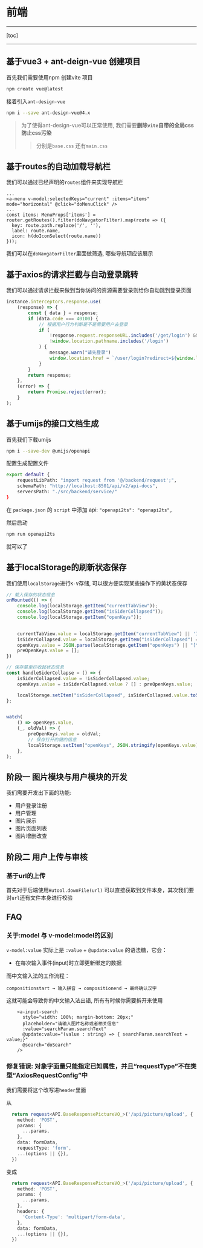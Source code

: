 # 前端

---

[toc]

---

## 基于vue3 + ant-deign-vue 创建项目

首先我们需要使用npm 创建vite 项目

```bash
npm create vue@latest
```

接着引入`ant-design-vue`

```bash
npm i --save ant-design-vue@4.x
```

> 为了使得ant-design-vue可以正常使用, 我们需要**删除`vite`自带的全局css防止css污染**
>
> > 分别是`base.css` 还有`main.css`

##  基于routes的自动加载导航栏

我们可以通过已经声明的`routes`组件来实现导航栏

```tsx
...
<a-menu v-model:selectedKeys="current" :items="items" mode="horizontal" @click="doMenuClick" />
...
const items: MenuProps['items'] = router.getRoutes().filter(doNavgatorFilter).map(route => ({
  key: route.path.replace('/', ''),
  label: route.name,
  icon: h(doIconSelect(route.name))
}));

```

我们可以在`doNavgatorFilter`里面做筛选, 哪些导航项应该展示

## 基于axios的请求拦截与自动登录跳转

我们可以通过请求拦截来做到当你访问的资源需要登录则给你自动跳到登录页面

```typescript
instance.interceptors.response.use(
    (response) => {
        const { data } = response;
        if (data.code === 40100) {
            // 根据用户行为判断是不是需要用户去登录
            if (
                !response.request.responseURL.includes('/get/login') &&
                !window.location.pathname.includes('/login')
            ) {
                message.warn("请先登录")
                window.location.href = `/user/login?redirect=${window.location.href}`;
            }
        }
        return response;
    },
    (error) => {
        return Promise.reject(error);
    }
);
```

## 基于umijs的接口文档生成

首先我们下载umijs

```bash
npm i --save-dev @umijs/openapi
```

配置生成配置文件

```bash
export default {
    requestLibPath: "import request from '@/backend/request';",
    schemaPath: "http://localhost:8501/api/v2/api-docs",
    serversPath: "./src/backend/service/"
}
```

在 `package.json` 的 `script` 中添加 api: `"openapi2ts": "openapi2ts",`

然后启动

```bash
npm run openapi2ts
```

就可以了

## 基于localStorage的刷新状态保存

我们使用`localStorage`进行`K-V`存储, 可以很方便实现某些操作下的黄状态保存

```typescript
// 载入保存的状态信息
onMounted(() => {
    console.log(localStorage.getItem("currentTabView"));
    console.log(localStorage.getItem("isSiderCollapsed"));
    console.log(localStorage.getItem("openKeys"));

    
    currentTabView.value = localStorage.getItem("currentTabView") || 'Info';
    isSiderCollapsed.value = localStorage.getItem("isSiderCollapsed") === "true";
    openKeys.value = JSON.parse(localStorage.getItem("openKeys") || "[\"Info\"]");
    preOpenKeys.value = [];
})

// 保存菜单栏收起状态信息
const handleSiderCollapse = () => {
    isSiderCollapsed.value = !isSiderCollapsed.value;
    openKeys.value = isSiderCollapsed.value ? [] : preOpenKeys.value;

    localStorage.setItem("isSiderCollapsed", isSiderCollapsed.value.toString());
};


watch(
    () => openKeys.value,
    (_, oldVal) => {
        preOpenKeys.value = oldVal;
        // 保存打开的键的信息
        localStorage.setItem("openKeys", JSON.stringify(openKeys.value));
    },
);
```

## 阶段一 图片模块与用户模块的开发

我们需要开发出下面的功能:

- 用户登录注册
- 用户管理
- 图片展示
- 图片页面列表
- 图片增删改查



## 阶段二 用户上传与审核



###  基于url的上传

首先对于后端使用`Hutool.downFile(url)` 可以直接获取到文件本身，其次我们要对`url`还有文件本身进行校验

## FAQ 

### 关于:model 与 v-model:model的区别

`v-model:value` 实际上是 `:value` + `@update:value` 的语法糖，它会：

- 在每次输入事件(input)时立即更新绑定的数据

而中文输入法的工作流程：

```
compositionstart → 输入拼音 → compositionend → 最终确认汉字
```

这就可能会导致你的中文输入法出错, 所有有时候你需要拆开来使用

```vue
    <a-input-search
      style="width: 100%; margin-bottom: 20px;"
      placeholder="请输入图片名称或者相关信息"
      :value="searchParam.searchText"
      @update:value="(value : string) => { searchParam.searchText = value;}"
      @search="doSearch"
    />
```

### 修复错误: 对象字面量只能指定已知属性，并且“requestType”不在类型“AxiosRequestConfig<any>”中

我们需要将这个改写进`header`里面

从

```typescript
  return request<API.BaseResponsePictureVO_>('/api/picture/upload', {
    method: 'POST',
    params: {
      ...params,
    },
    data: formData,
    requestType: 'form',
    ...(options || {}),
  })
```

变成

```typescript
  return request<API.BaseResponsePictureVO_>('/api/picture/upload', {
    method: 'POST',
    params: {
      ...params,
    },
    headers: {
      'Content-Type': 'multipart/form-data',
    },
    data: formData,
    ...(options || {}),
  })
```

